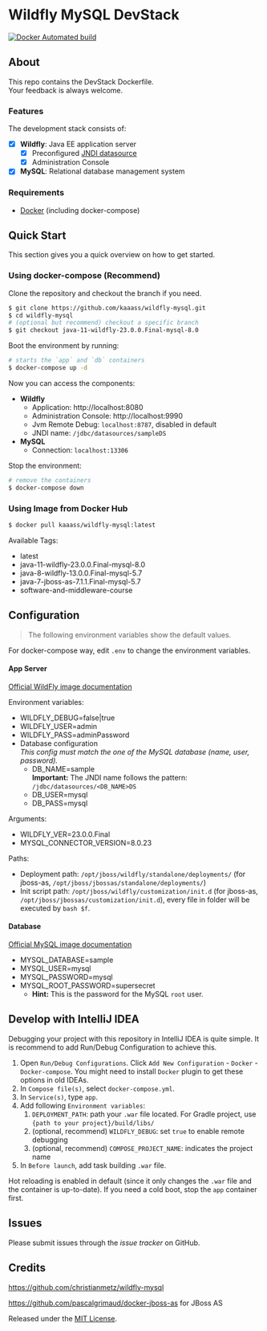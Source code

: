 # Wildfly MySQL DevStack

[![Docker Automated build](https://img.shields.io/docker/automated/kaaass/wildfly-mysql.svg)](https://hub.docker.com/r/kaaass/wildfly-mysql/)

## About

This repo contains the DevStack Dockerfile.  
Your feedback is always welcome.

### Features

The development stack consists of:

- [x] **Wildfly**: Java EE application server
	- [x] Preconfigured [JNDI datasource]()
	- [x] Administration Console
- [x] **MySQL**: Relational database management system

### Requirements

- [Docker](https://docs.docker.com/engine/installation/) (including docker-compose)

## Quick Start

This section gives you a quick overview on how to get started.

### Using docker-compose (Recommend)

Clone the repository and checkout the branch if you need.

```sh
$ git clone https://github.com/kaaass/wildfly-mysql.git
$ cd wildfly-mysql
# (optional but recommend) checkout a specific branch
$ git checkout java-11-wildfly-23.0.0.Final-mysql-8.0
```

Boot the environment by running:

```sh
# starts the `app` and `db` containers
$ docker-compose up -d
```

Now you can access the components:

- **Wildfly**
	- Application: http://localhost:8080
	- Administration Console: http://localhost:9990
	- Jvm Remote Debug: `localhost:8787`, disabled in default
	- JNDI name: `/jdbc/datasources/sampleDS`
- **MySQL**
	- Connection: `localhost:13306`

Stop the environment:

```sh
# remove the containers
$ docker-compose down
```

### Using Image from Docker Hub

```sh
$ docker pull kaaass/wildfly-mysql:latest
```

Available Tags:

- latest
- java-11-wildfly-23.0.0.Final-mysql-8.0
- java-8-wildfly-13.0.0.Final-mysql-5.7
- java-7-jboss-as-7.1.1.Final-mysql-5.7
- software-and-middleware-course

## Configuration

> The following environment variables show the default values.

For docker-compose way, edit `.env` to change the environment variables.

#### App Server

[Official WildFly image documentation](https://store.docker.com/community/images/jboss/wildfly)

Environment variables:

- WILDFLY_DEBUG=false|true
- WILDFLY_USER=admin
- WILDFLY_PASS=adminPassword
- Database configuration  
	*This config must match the one of the MySQL database (name, user, password).*
	- DB_NAME=sample  
		**Important:** The JNDI name follows the pattern: `/jdbc/datasources/<DB_NAME>DS`
	- DB_USER=mysql
	- DB_PASS=mysql

Arguments:

- WILDFLY_VER=23.0.0.Final
- MYSQL_CONNECTOR_VERSION=8.0.23

Paths: 

- Deployment path: `/opt/jboss/wildfly/standalone/deployments/` (for jboss-as, `/opt/jboss/jbossas/standalone/deployments/`)
- Init script path: `/opt/jboss/wildfly/customization/init.d` (for jboss-as, `/opt/jboss/jbossas/customization/init.d`), every file in folder will be executed by `bash $f`.

#### Database

[Official MySQL image documentation](https://store.docker.com/images/mysql)

- MYSQL_DATABASE=sample
- MYSQL_USER=mysql
- MYSQL_PASSWORD=mysql
- MYSQL_ROOT_PASSWORD=supersecret
	- **Hint:** This is the password for the MySQL `root` user.

## Develop with IntelliJ IDEA

Debugging your project with this repository in IntelliJ IDEA is quite simple. It is recommend to add Run/Debug Configuration to achieve this.

1. Open `Run/Debug Configurations`. Click `Add New Configuration` - `Docker` - `Docker-compose`. You might need to install `Docker` plugin to get these options in old IDEAs.
2. In `Compose file(s)`, select `docker-compose.yml`.
3. In `Service(s)`, type `app`.
4. Add following `Environment variables`:
   1. `DEPLOYMENT_PATH`: path your `.war` file located. For Gradle project, use `{path to your project}/build/libs/`
   2. (optional, recommend) `WILDFLY_DEBUG`: set `true` to enable remote debugging
   3. (optional, recommend) `COMPOSE_PROJECT_NAME`: indicates the project name
5. In `Before launch`, add task building `.war` file.

Hot reloading is enabled in default (since it only changes the `.war` file and the container is up-to-date). If you need a cold boot, stop the `app` container first.

## Issues

Please submit issues through the *issue tracker* on GitHub.

## Credits

https://github.com/christianmetz/wildfly-mysql

https://github.com/pascalgrimaud/docker-jboss-as for JBoss AS

Released under the [MIT License](LICENSE).
